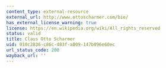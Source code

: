 ```yaml
---
content_type: external-resource
external_url: http://www.ottoscharmer.com/bio/
has_external_license_warning: true
license: https://en.wikipedia.org/wiki/All_rights_reserved
status: valid
title: Claus Otto Scharmer
uid: 010c2836-c86c-483f-a809-147b096e60ec
url_status_code: 200
wayback_url: ''
---
```

